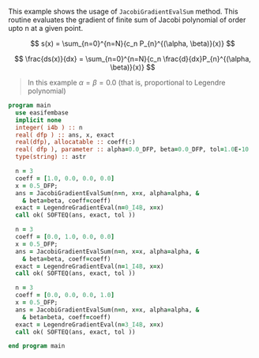 This example shows the usage of `JacobiGradientEvalSum` method.
This routine evaluates the gradient of finite sum of Jacobi polynomial of order upto n at a given point.

$$
s(x) = \sum_{n=0}^{n=N}{c_n P_{n}^{(\alpha, \beta)}(x)}
$$

$$
\frac{ds(x)}{dx} = \sum_{n=0}^{n=N}{c_n \frac{d}{dx}P_{n}^{(\alpha, \beta)}(x)}
$$

> In this example $\alpha=\beta=0.0$ (that is, proportional to Legendre polynomial)

```fortran
program main
  use easifembase
  implicit none
  integer( i4b ) :: n
  real( dfp ) :: ans, x, exact
  real(dfp), allocatable :: coeff(:)
  real( dfp ), parameter :: alpha=0.0_DFP, beta=0.0_DFP, tol=1.0E-10
  type(string) :: astr
```

```fortran
  n = 3
  coeff = [1.0, 0.0, 0.0, 0.0]
  x = 0.5_DFP;
  ans = JacobiGradientEvalSum(n=n, x=x, alpha=alpha, &
    & beta=beta, coeff=coeff)
  exact = LegendreGradientEval(n=0_I4B, x=x)
  call ok( SOFTEQ(ans, exact, tol ))
```

```fortran
  n = 3
  coeff = [0.0, 1.0, 0.0, 0.0]
  x = 0.5_DFP;
  ans = JacobiGradientEvalSum(n=n, x=x, alpha=alpha, &
    & beta=beta, coeff=coeff)
  exact = LegendreGradientEval(n=1_I4B, x=x)
  call ok( SOFTEQ(ans, exact, tol ))
```

```fortran
  n = 3
  coeff = [0.0, 0.0, 0.0, 1.0]
  x = 0.5_DFP;
  ans = JacobiGradientEvalSum(n=n, x=x, alpha=alpha, &
    & beta=beta, coeff=coeff)
  exact = LegendreGradientEval(n=3_I4B, x=x)
  call ok( SOFTEQ(ans, exact, tol ))
```

```fortran
end program main
```
